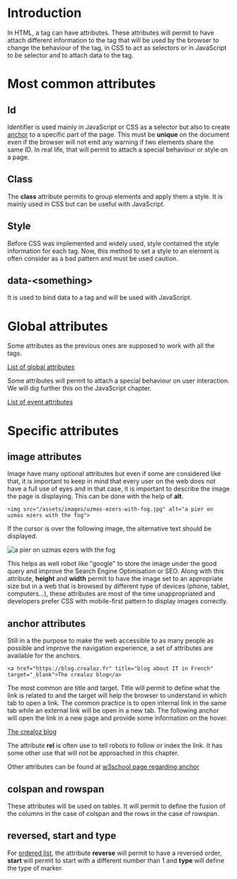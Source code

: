 # Introduction

In HTML, a tag can have attributes. These attributes will permit to have attach different information to
the tag that will be used by the browser to change the behaviour of the tag, in CSS to act as selectors or in 
JavaScript to be selector and to attach data to the tag.

# Most common attributes

## Id

Identifier is used mainly in JavaScript or CSS as a selector but also to create [anchor](/html/3-specific-tags.html#creating-a-link) 
to a specific part of the page. This must be **unique** on the document even if the browser will not emit any warning if
 two elements share the same ID. In real life, that will permit to attach a special behaviour or style on a page.

## Class

The **class** attribute permits to group elements and apply them a style. It is mainly used in CSS but can be
useful with JavaScript.

## Style

Before CSS was implemented and widely used, style contained the style information for each tag. Now, this method
to set a style to an element is often consider as a bad pattern and must be used caution.

## data-&lt;something&gt;

It is used to bind data to a tag and will be used with JavaScript.

# Global attributes

Some attributes as the previous ones are supposed to work with all the tags.

[List of global attributes](https://www.w3schools.com/tags/ref_standardattributes.asp)

Some attributes will permit to attach a special behaviour on user interaction. We will dig further this on
the JavaScript chapter.

[List of event attributes](https://www.w3schools.com/tags/ref_eventattributes.asp)


# Specific attributes

## image attributes

Image have many optional attributes but even if some are considered like that, it is important to keep in mind that
every user on the web does not have a full use of eyes and in that case, it is important to describe the image the page
is displaying. This can be done with the help of **alt**.

    <img src="/assets/images/uzmas-ezers-with-fog.jpg" alt="a pier on uzmas ezers with the fog">
    
If the cursor is over the following image, the alternative text should be displayed.

<img src="/assets/images/uzmas-ezers-with-fog.jpg" alt="a pier on uzmas ezers with the fog">

This helps as well robot like "google" to store the image under the good query and improve the Search Engine Optimisation
or SEO. Along with this attribute, **height** and **width** permit to have the image set to an appropriate size but in 
a web that is browsed by different type of devices (phone, tablet, computers...), these attributes are most of the time
unappropriated and developers prefer CSS with mobile-first pattern to display images correctly. 

## anchor attributes

Still in a the purpose to make the web accessible to as many people as possible and improve the navigation experience, a
set of attributes are available for the anchors.

    <a href="https://blog.crealoz.fr" title="blog about IT in French" target="_blank">The crealoz blog</a>  
    
The most common are title and target. Title will permit to define what the link is related to and the target will help 
the browser to understand in which tab to open a link. The common practice is to open internal link in the same tab while
an external link will be open in a new tab. The following anchor will open the link in a new page and provide some 
information on the hover.

<a href="https://blog.crealoz.fr" title="blog about IT in French" target="_blank">The crealoz blog</a>

The attribute **rel** is often use to tell robots to follow or index the link. It has some other use that will not be 
approached in this chapter.

Other attributes can be found at [w3school page regarding anchor](https://www.w3schools.com/tags/tag_a.asp)

## colspan and rowspan

These attributes will be used on tables. It will permit to define the fusion of the columns in the case of colspan
and the rows in the case of rowspan.

## reversed, start and type

For [ordered list](/html/3-specific-tags.html#ordered), the attribute **reverse** will permit to have a reversed order, 
**start** will permit to start with a different number than 1 and **type** will define the type of marker.  
